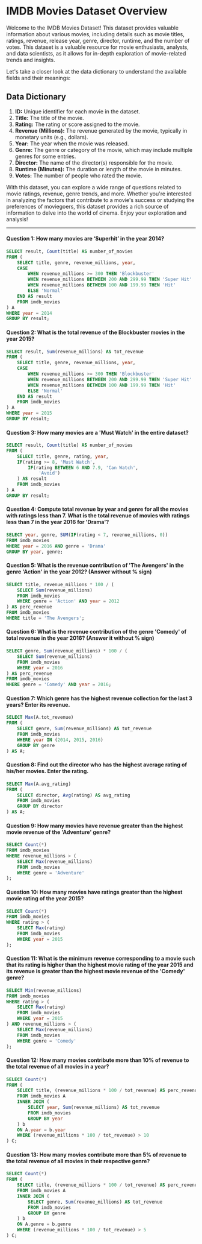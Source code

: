 # IMDB Movies Dataset Overview

Welcome to the IMDB Movies Dataset! This dataset provides valuable information about various movies, including details such as movie titles, ratings, revenue, release year, genre, director, runtime, and the number of votes. This dataset is a valuable resource for movie enthusiasts, analysts, and data scientists, as it allows for in-depth exploration of movie-related trends and insights.

Let's take a closer look at the data dictionary to understand the available fields and their meanings:

## Data Dictionary

1. **ID:** Unique identifier for each movie in the dataset.
2. **Title:** The title of the movie.
3. **Rating:** The rating or score assigned to the movie.
4. **Revenue (Millions):** The revenue generated by the movie, typically in monetary units (e.g., dollars).
5. **Year:** The year when the movie was released.
6. **Genre:** The genre or category of the movie, which may include multiple genres for some entries.
7. **Director:** The name of the director(s) responsible for the movie.
8. **Runtime (Minutes):** The duration or length of the movie in minutes.
9. **Votes:** The number of people who rated the movie.

With this dataset, you can explore a wide range of questions related to movie ratings, revenue, genre trends, and more. Whether you're interested in analyzing the factors that contribute to a movie's success or studying the preferences of moviegoers, this dataset provides a rich source of information to delve into the world of cinema. Enjoy your exploration and analysis!

------------------------------------------------------------------------------------------------------------------------------------------------------------------------------------------

#### Question 1: How many movies are ‘Superhit’ in the year 2014?

```sql
SELECT result, Count(title) AS number_of_movies
FROM (
    SELECT title, genre, revenue_millions, year,
    CASE
        WHEN revenue_millions >= 300 THEN 'Blockbuster'
        WHEN revenue_millions BETWEEN 200 AND 299.99 THEN 'Super Hit'
        WHEN revenue_millions BETWEEN 100 AND 199.99 THEN 'Hit'
        ELSE 'Normal'
    END AS result
    FROM imdb_movies
) A
WHERE year = 2014
GROUP BY result;
```

#### Question 2: What is the total revenue of the Blockbuster movies in the year 2015?

```sql
SELECT result, Sum(revenue_millions) AS tot_revenue
FROM (
    SELECT title, genre, revenue_millions, year,
    CASE
        WHEN revenue_millions >= 300 THEN 'Blockbuster'
        WHEN revenue_millions BETWEEN 200 AND 299.99 THEN 'Super Hit'
        WHEN revenue_millions BETWEEN 100 AND 199.99 THEN 'Hit'
        ELSE 'Normal'
    END AS result
    FROM imdb_movies
) A
WHERE year = 2015
GROUP BY result;
```

#### Question 3: How many movies are a 'Must Watch' in the entire dataset?

```sql
SELECT result, Count(title) AS number_of_movies
FROM (
    SELECT title, genre, rating, year,
    IF(rating >= 8, 'Must Watch',
        IF(rating BETWEEN 6 AND 7.9, 'Can Watch',
            'Avoid')
    ) AS result
    FROM imdb_movies
) A
GROUP BY result;
```
#### Question 4: Compute total revenue by year and genre for all the movies with ratings less than 7. What is the total revenue of movies with ratings less than 7 in the year 2016 for 'Drama'?

```sql
SELECT year, genre, SUM(IF(rating < 7, revenue_millions, 0))
FROM imdb_movies
WHERE year = 2016 AND genre = 'Drama'
GROUP BY year, genre;
```

#### Question 5: What is the revenue contribution of 'The Avengers' in the genre 'Action' in the year 2012? (Answer without % sign)

```sql
SELECT title, revenue_millions * 100 / (
    SELECT Sum(revenue_millions)
    FROM imdb_movies
    WHERE genre = 'Action' AND year = 2012
) AS perc_revenue
FROM imdb_movies
WHERE title = 'The Avengers';
```

#### Question 6: What is the revenue contribution of the genre 'Comedy' of total revenue in the year 2016? (Answer it without % sign)

```sql
SELECT genre, Sum(revenue_millions) * 100 / (
    SELECT Sum(revenue_millions)
    FROM imdb_movies
    WHERE year = 2016
) AS perc_revenue
FROM imdb_movies
WHERE genre = 'Comedy' AND year = 2016;
```

#### Question 7: Which genre has the highest revenue collection for the last 3 years? Enter its revenue.

```sql
SELECT Max(A.tot_revenue)
FROM (
    SELECT genre, Sum(revenue_millions) AS tot_revenue
    FROM imdb_movies
    WHERE year IN (2014, 2015, 2016)
    GROUP BY genre
) AS A;
```

#### Question 8: Find out the director who has the highest average rating of his/her movies. Enter the rating.

```sql
SELECT Max(A.avg_rating)
FROM (
    SELECT director, Avg(rating) AS avg_rating
    FROM imdb_movies
    GROUP BY director
) AS A;
```

#### Question 9: How many movies have revenue greater than the highest movie revenue of the 'Adventure' genre?

```sql
SELECT Count(*)
FROM imdb_movies
WHERE revenue_millions > (
    SELECT Max(revenue_millions)
    FROM imdb_movies
    WHERE genre = 'Adventure'
);
```

#### Question 10: How many movies have ratings greater than the highest movie rating of the year 2015?

```sql
SELECT Count(*)
FROM imdb_movies
WHERE rating > (
    SELECT Max(rating)
    FROM imdb_movies
    WHERE year = 2015
);
```

#### Question 11: What is the minimum revenue corresponding to a movie such that its rating is higher than the highest movie rating of the year 2015 and its revenue is greater than the highest movie revenue of the 'Comedy' genre?

```sql
SELECT Min(revenue_millions)
FROM imdb_movies
WHERE rating > (
    SELECT Max(rating)
    FROM imdb_movies
    WHERE year = 2015
) AND revenue_millions > (
    SELECT Max(revenue_millions)
    FROM imdb_movies
    WHERE genre = 'Comedy'
);
```

#### Question 12: How many movies contribute more than 10% of revenue to the total revenue of all movies in a year?

```sql
SELECT Count(*)
FROM (
    SELECT title, (revenue_millions * 100 / tot_revenue) AS perc_revenue
    FROM imdb_movies A
    INNER JOIN (
        SELECT year, Sum(revenue_millions) AS tot_revenue
        FROM imdb_movies
        GROUP BY year
    ) b
    ON A.year = b.year
    WHERE (revenue_millions * 100 / tot_revenue) > 10
) C;
```

#### Question 13: How many movies contribute more than 5% of revenue to the total revenue of all movies in their respective genre?

```sql
SELECT Count(*)
FROM (
    SELECT title, (revenue_millions * 100 / tot_revenue) AS perc_revenue
    FROM imdb_movies A
    INNER JOIN (
        SELECT genre, Sum(revenue_millions) AS tot_revenue
        FROM imdb_movies
        GROUP BY genre
    ) b
    ON A.genre = b.genre
    WHERE (revenue_millions * 100 / tot_revenue) > 5
) C;
```
